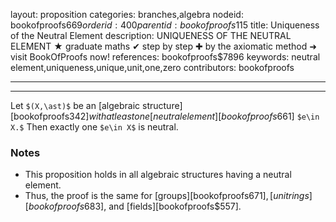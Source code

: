 layout: proposition
categories: branches,algebra
nodeid: bookofproofs$669
orderid: 400
parentid: bookofproofs$115
title: Uniqueness of the Neutral Element
description: UNIQUENESS OF THE NEUTRAL ELEMENT ★ graduate maths ✔ step by step ✚ by the axiomatic method ➜ visit BookOfProofs now!
references: bookofproofs$7896
keywords: neutral element,uniqueness,unique,unit,one,zero
contributors: bookofproofs

---


---

Let `$(X,\ast)$` be an [algebraic structure][bookofproofs$342] with at least one [neutral element][bookofproofs$661] `$e\in X.$` Then exactly one `$e\in X$` is neutral.

### Notes

* This proposition holds in all algebraic structures having a neutral element.
* Thus, the proof is the same for [groups][bookofproofs$671], [unit rings][bookofproofs$683], and [fields][bookofproofs$557].